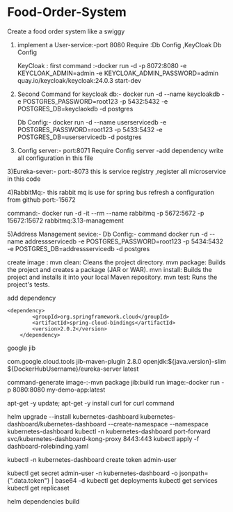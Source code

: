 # Food-Order-System

Create a food order system like a swiggy

1) implement a User-service:-port 8080
   Require :Db Config ,KeyCloak Db Config

   KeyCloak :  first command :-docker run -d -p 8072:8080 -e KEYCLOAK_ADMIN=admin -e KEYCLOAK_ADMIN_PASSWORD=admin quay.io/keycloak/keycloak:24.0.3 start-dev
  
2) Second Command for keycloak db:- docker run -d --name keycloakdb -e POSTGRES_PASSWORD=root123 -p 5432:5432 -~~e~~
   POSTGRES_DB=keyclaokdb -d postgres

   Db Config:- docker run -d --name userservicedb -e POSTGRES_PASSWORD=root123 -p 5433:5432 -e POSTGRES_DB=userservicedb -d postgres

2) Config server:-
port:8071
Require Config server -add dependency
write all configuration in this file

3)Eureka-sever:-
port:-8073
this is service registry ,register all microservice in this code

4)RabbitMq:- this rabbit mq is use for spring bus refresh a configuration from github port:-15672

command:- docker run -d -it --rm --name rabbitmq -p 5672:5672 -p 15672:15672 rabbitmq:3.13-management

5)Address Management sevice:-
Db Config:-
command docker run -d --name addressservicedb -e POSTGRES_PASSWORD=root123 -p 5434:5432 -e POSTGRES_DB=addressservicedb -d postgres

create image :
mvn clean: Cleans the project directory.
mvn package: Builds the project and creates a package (JAR or WAR).
mvn install: Builds the project and installs it into your local Maven repository.
mvn test: Runs the project's tests.

add dependency

	<dependency>
			<groupId>org.springframework.cloud</groupId>
			<artifactId>spring-cloud-bindings</artifactId>
			<version>2.0.2</version>
		</dependency>

google jib

<plugin>
				<groupId>com.google.cloud.tools</groupId>
				<artifactId>jib-maven-plugin</artifactId>
				<version>2.8.0</version>
				<configuration>
					<from>
						<image>openjdk:${java.version}-slim</image>
					</from>
					<to>
						<image>${DockerHubUsername}/eureka-server</image>
						<tags>latest</tags>
					</to>
				</configuration>
			</plugin>


command-generate image-:-mvn package jib:build
run image:-docker run -p 8080:8080 my-demo-app:latest

apt-get -y update; apt-get -y install curl for curl command

helm upgrade --install kubernetes-dashboard kubernetes-dashboard/kubernetes-dashboard --create-namespace --namespace
kubernetes-dashboard
kubectl -n kubernetes-dashboard port-forward svc/kubernetes-dashboard-kong-proxy 8443:443
kubectl apply -f dashboard-rolebinding.yaml

kubectl -n kubernetes-dashboard create token admin-user

kubectl get secret admin-user -n kubernetes-dashboard -o jsonpath={".data.token"} | base64 -d
kubectl get deployments
kubectl get services
kubectl get replicaset

helm dependencies build

